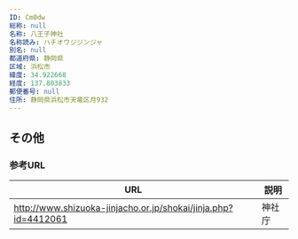 ```yaml
---
ID: Cm0dw
総称: null
名称: 八王子神社
名称読み: ハチオウジジンジャ
別名: null
都道府県: 静岡県
区域: 浜松市
緯度: 34.922668
経度: 137.803833
郵便番号: null
住所: 静岡県浜松市天竜区月932
---
```


## その他

### 参考URL

| URL                                                            | 説明   |
| -------------------------------------------------------------- | ------ |
| http://www.shizuoka-jinjacho.or.jp/shokai/jinja.php?id=4412061 | 神社庁 |

